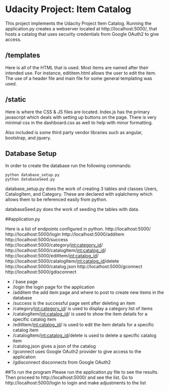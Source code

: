 # Udacity Project: Item Catalog
This project implements the Udacity Project Item Catalog. Running the application.py creates a webserver located at http://localhost:5000/, that hosts a catalog that uses security credentials from Google OAuth2 to give access.

## /templates

Here is all of the HTML that is used. Most items are named after their intended use. For instance, edititem.html allows the user to edit the item. The use of a header file and main file for some general templating was used.

## /static

Here is where the CSS & JS files are located. Index.js has the primary javascript which deals with setting up buttons on the page. There is very minimal css in the dashboard.css as well to help with minor formatting.

Also included is some third party vendor libraries such as angular, bootstrap, and jquery.

## Database Setup

In order to create the database run the following commands:
```
python database_setup.py
python databaseSeed.py
```
database_setup.py does the work of creating 3 tables and classes Users, CatalogItem, and Category. These are declared with sqlalchemy which allows them to be referenced easily from python.

databaseSeed.py does the work of seeding the tables with data.

##application.py

Here is a list of endpoints configured in python.
http://localhost:5000/
http://localhost:5000/login
http://localhost:5000/additem
http://localhost:5000/success
http://localhost:5000/category/<int:category_id>/
http://localhost:5000/catalogItem/<int:catalog_id>/
http://localhost:5000/editItem/<int:catalog_id>/
http://localhost:5000/catalogItem/<int:catalog_id>/delete
http://localhost:5000/catalog.json
http://localhost:5000/gconnect
http://localhost:5000/gdisconnect

- / base page
- /login the login page for the application
- /additem the add item page and where to post to create new items in the database
- /success is the successful page sent after deleting an item
- /category/<int:category_id>/ is used to display a category list of items
- /catalogItem/<int:catalog_id>/ is used to show the item details for a specific catalog item
- /editItem/<int:catalog_id>/ is used to edit the item details for a specific catalog item
- /catalogItem/<int:catalog_id>/delete is used to delete a specific catalog item
- /catalog.json gives a json of the catalog
- /gconnect uses Google OAuth2 provider to give access to the application
- /gdisconnect disconnects from Google OAuth2

##To run the program
Please run the application.py file to see the results. Then proceed to http://localhost:5000/ and see the list. Go to http://localhost:5000/login to login and make adjustments to the list
